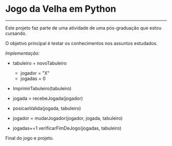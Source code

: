 # Jogo da Velha em Python
___
<p>
Este projeto faz parte de uma atividade de uma pós-graduação que estou cursando.
</p>

<p>
O objetivo principal é testar os conhecimentos nos assuntos estudados.

_Implementação:_

- tabuleiro = novoTabuleiro
    - jogador = "X"
    - jogadas = 0

- ImprimirTabuleiro(tabuleiro)
- jogada = recebeJogada(jogador)
- posicaoValida(jogada, tabuleiro)
- jogador = mudarJogador(jogador, jogada, tabuleiro)
- jogadas+=1
verificarFimDeJogo(jogadas, tabuleiro)
</p>

<p>
Final do jogo e projeto.
</p>